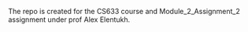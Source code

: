 The repo is created for the CS633 course and Module_2_Assignment_2 assignment under prof Alex Elentukh. 
